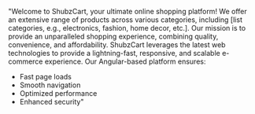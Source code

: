 "Welcome to ShubzCart, your ultimate online shopping platform! We offer an extensive range of products across various categories, including [list categories, e.g., electronics, fashion, home decor, etc.]. Our mission is to provide an unparalleled shopping experience, combining quality, convenience, and affordability.
ShubzCart leverages the latest web technologies to provide a lightning-fast, responsive, and scalable e-commerce experience. Our Angular-based platform ensures:

- Fast page loads
- Smooth navigation
- Optimized performance
- Enhanced security"
